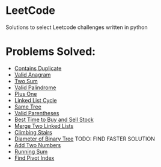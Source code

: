 # LeetCode
Solutions to select Leetcode challenges written in python

# Problems Solved:

- [Contains Duplicate](https://leetcode.com/problems/contains-duplicate)
- [Valid Anagram](https://leetcode.com/problems/valid-anagram)
- [Two Sum](https://leetcode.com/problems/two-sum)
- [Valid Palindrome](https://leetcode.com/problems/valid-palindrome)
- [Plus One](https://leetcode.com/problems/plus-one)
- [Linked List Cycle](https://leetcode.com/problems/linked-list-cycle)
- [Same Tree](https://leetcode.com/problems/same-tree)
- [Valid Parentheses](https://leetcode.com/problems/valid-parentheses)
- [Best Time to Buy and Sell Stock](https://leetcode.com/problems/best-time-to-buy-and-sell-stock)
- [Merge Two Linked Lists](https://leetcode.com/problems/merge-two-sorted-lists/submissions)
- [Climbing Stairs](https://leetcode.com/problems/climbing-stairs)
- [Diameter of Binary Tree](https://leetcode.com/problems/diameter-of-binary-tree) TODO: FIND FASTER SOLUTION
- [Add Two Numbers](https://leetcode.com/problems/add-two-numbers)
- [Running Sum](https://leetcode.com/problems/running-sum-of-1d-array/)
- [Find Pivot Index](https://leetcode.com/problems/find-pivot-index/)
